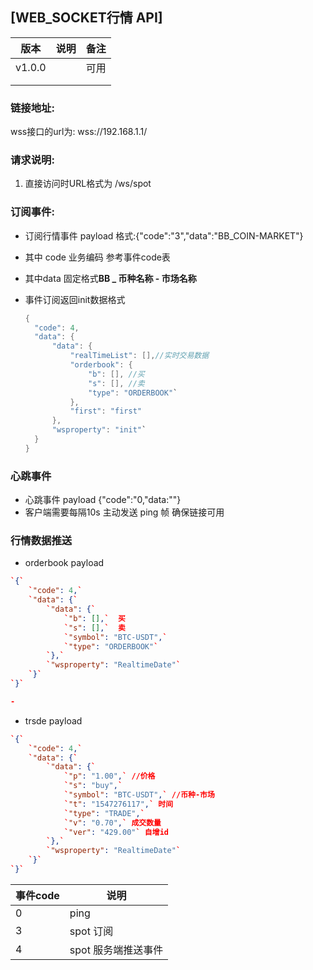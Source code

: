 ## [WEB_SOCKET行情 API]

| 版本   | 说明 | 备注 |
| ------ | ---- | ---- |
| v1.0.0 |      | 可用 |
|        |      |      |
|        |      |      |



### 链接地址:

wss接口的url为: wss://192.168.1.1/

### 请求说明:

1. 直接访问时URL格式为 /ws/spot

### 订阅事件:

- 订阅行情事件 payload 格式:{"code":"3","data":"BB_COIN-MARKET"}

- 其中 code 业务编码 参考事件code表

- 其中data 固定格式**BB _ 币种名称 - 市场名称**

- 事件订阅返回init数据格式

  ```java
  {
  	"code": 4,
  	"data": {
  		"data": {
  			"realTimeList": [],//实时交易数据
  			"orderbook": { 
  				"b": [], //买
  				"s": [], //卖
  				"type": "ORDERBOOK"`
  			},
  			"first": "first"
  		},
  		"wsproperty": "init"`
  	}
  }
  ```

  

### 心跳事件 

- 心跳事件 payload {"code":"0,"data:""}  
- 客户端需要每隔10s 主动发送 ping 帧  确保链接可用

### 行情数据推送

- orderbook payload

```json
`{`
	`"code": 4,`
	`"data": {`
		`"data": {`
			`"b": [],`  买
			`"s": [],`  卖
			`"symbol": "BTC-USDT",`
			`"type": "ORDERBOOK"`
		`},`
		`"wsproperty": "RealtimeDate"`
	`}`
`}`

- 
```



- trsde payload

```json
`{`
	`"code": 4,`
	`"data": {`
		`"data": {`
			`"p": "1.00",` //价格
			`"s": "buy",` 
			`"symbol": "BTC-USDT",` //币种-市场
			`"t": "1547276117",` 时间
			`"type": "TRADE",`
			`"v": "0.70",` 成交数量
			`"ver": "429.00"` 自增id
		`},`
		`"wsproperty": "RealtimeDate"`
	`}`
`}`


```







| 事件code | 说明                |
| -------- | ------------------- |
| 0        | ping                |
| 3        | spot 订阅           |
| 4        | spot 服务端推送事件 |

